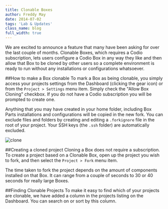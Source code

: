 ```yaml
---
title: Clonable Boxes
author: Freddy May
date: 2014-07-02
tags: 'Lab & Updates'
class_name: blog
full_width: true
---
```


We are excited to announce a feature that many have been asking for over the last couple of months. Clonable Boxes, which requires a Codio subscription, lets users configure a Codio Box in any way they like and then allow that Box to be cloned by other users so a complete environment is ready to run without any installations or configurations whatsoever.

##How to make a Box clonable
To mark a Box as being clonable, you simply access your projects settings from the Dashboard (clicking the gear icon) or from the `Project > Settings` menu item. Simply check the "Allow Box Cloning" checkbox. If you do not have a Codio subscription you will be prompted to create one.

Anything that you may have created in your home folder, including Box Parts installations and configurations will be copied in the new fork. You can exclude files and folders by creating and editing a `.forkignore` file in the root of your project. Your SSH keys (the `.ssh` folder) are automatically excluded.

![clone](blog/clonable-boxes.png)

##Creating a cloned project
Cloning a Box does not require a subscription. To create a project based on a Clonable Box, open up the project you wish to fork, and then select the `Project > Fork` menu item.

The time taken to fork the project depends on the amount of components installed on that Box. It can range from a couple of seconds to 30 or 40 seconds for really large Boxes.

##Finding Clonable Projects
To make it easy to find which of your projects are clonable, we have added a column in the projects listing on the Dashboard. You can search on or sort by this column.
